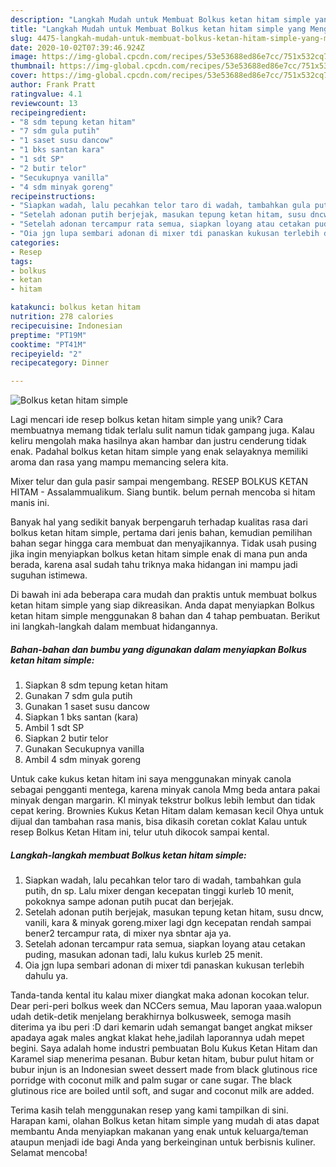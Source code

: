 ```yaml
---
description: "Langkah Mudah untuk Membuat Bolkus ketan hitam simple yang Menggugah Selera"
title: "Langkah Mudah untuk Membuat Bolkus ketan hitam simple yang Menggugah Selera"
slug: 4475-langkah-mudah-untuk-membuat-bolkus-ketan-hitam-simple-yang-menggugah-selera
date: 2020-10-02T07:39:46.924Z
image: https://img-global.cpcdn.com/recipes/53e53688ed86e7cc/751x532cq70/bolkus-ketan-hitam-simple-foto-resep-utama.jpg
thumbnail: https://img-global.cpcdn.com/recipes/53e53688ed86e7cc/751x532cq70/bolkus-ketan-hitam-simple-foto-resep-utama.jpg
cover: https://img-global.cpcdn.com/recipes/53e53688ed86e7cc/751x532cq70/bolkus-ketan-hitam-simple-foto-resep-utama.jpg
author: Frank Pratt
ratingvalue: 4.1
reviewcount: 13
recipeingredient:
- "8 sdm tepung ketan hitam"
- "7 sdm gula putih"
- "1 saset susu dancow"
- "1 bks santan kara"
- "1 sdt SP"
- "2 butir telor"
- "Secukupnya vanilla"
- "4 sdm minyak goreng"
recipeinstructions:
- "Siapkan wadah, lalu pecahkan telor taro di wadah, tambahkan gula putih, dn sp. Lalu mixer dengan kecepatan tinggi kurleb 10 menit, pokoknya sampe adonan putih pucat dan berjejak."
- "Setelah adonan putih berjejak, masukan tepung ketan hitam, susu dncw, vanili, kara &amp; minyak goreng.mixer lagi dgn kecepatan rendah sampai bener2 tercampur rata, di mixer nya sbntar aja ya."
- "Setelah adonan tercampur rata semua, siapkan loyang atau cetakan puding, masukan adonan tadi, lalu kukus kurleb 25 menit."
- "Oia jgn lupa sembari adonan di mixer tdi panaskan kukusan terlebih dahulu ya."
categories:
- Resep
tags:
- bolkus
- ketan
- hitam

katakunci: bolkus ketan hitam 
nutrition: 278 calories
recipecuisine: Indonesian
preptime: "PT19M"
cooktime: "PT41M"
recipeyield: "2"
recipecategory: Dinner

---
```



![Bolkus ketan hitam simple](https://img-global.cpcdn.com/recipes/53e53688ed86e7cc/751x532cq70/bolkus-ketan-hitam-simple-foto-resep-utama.jpg)

Lagi mencari ide resep bolkus ketan hitam simple yang unik? Cara membuatnya memang tidak terlalu sulit namun tidak gampang juga. Kalau keliru mengolah maka hasilnya akan hambar dan justru cenderung tidak enak. Padahal bolkus ketan hitam simple yang enak selayaknya memiliki aroma dan rasa yang mampu memancing selera kita.

Mixer telur dan gula pasir sampai mengembang. RESEP BOLKUS KETAN HITAM - Assalammualikum. Siang buntik. belum pernah mencoba si hitam manis ini.

Banyak hal yang sedikit banyak berpengaruh terhadap kualitas rasa dari bolkus ketan hitam simple, pertama dari jenis bahan, kemudian pemilihan bahan segar hingga cara membuat dan menyajikannya. Tidak usah pusing jika ingin menyiapkan bolkus ketan hitam simple enak di mana pun anda berada, karena asal sudah tahu triknya maka hidangan ini mampu jadi suguhan istimewa.


Di bawah ini ada beberapa cara mudah dan praktis untuk membuat bolkus ketan hitam simple yang siap dikreasikan. Anda dapat menyiapkan Bolkus ketan hitam simple menggunakan 8 bahan dan 4 tahap pembuatan. Berikut ini langkah-langkah dalam membuat hidangannya.

<!--inarticleads1-->

##### Bahan-bahan dan bumbu yang digunakan dalam menyiapkan Bolkus ketan hitam simple:

1. Siapkan 8 sdm tepung ketan hitam
1. Gunakan 7 sdm gula putih
1. Gunakan 1 saset susu dancow
1. Siapkan 1 bks santan (kara)
1. Ambil 1 sdt SP
1. Siapkan 2 butir telor
1. Gunakan Secukupnya vanilla
1. Ambil 4 sdm minyak goreng


Untuk cake kukus ketan hitam ini saya menggunakan minyak canola sebagai pengganti mentega, karena minyak canola Mmg beda antara pakai minyak dengan margarin. Kl minyak tekstrur bolkus lebih lembut dan tidak cepat kering. Brownies Kukus Ketan Hitam dalam kemasan kecil Ohya untuk dijual dan tambahan rasa manis, bisa dikasih coretan coklat Kalau untuk resep Bolkus Ketan Hitam ini, telur utuh dikocok sampai kental. 

<!--inarticleads2-->

##### Langkah-langkah membuat Bolkus ketan hitam simple:

1. Siapkan wadah, lalu pecahkan telor taro di wadah, tambahkan gula putih, dn sp. Lalu mixer dengan kecepatan tinggi kurleb 10 menit, pokoknya sampe adonan putih pucat dan berjejak.
1. Setelah adonan putih berjejak, masukan tepung ketan hitam, susu dncw, vanili, kara &amp; minyak goreng.mixer lagi dgn kecepatan rendah sampai bener2 tercampur rata, di mixer nya sbntar aja ya.
1. Setelah adonan tercampur rata semua, siapkan loyang atau cetakan puding, masukan adonan tadi, lalu kukus kurleb 25 menit.
1. Oia jgn lupa sembari adonan di mixer tdi panaskan kukusan terlebih dahulu ya.


Tanda-tanda kental itu kalau mixer diangkat maka adonan kocokan telur. Dear peri-peri bolkus week dan NCCers semua, Mau laporan yaaa.walopun udah detik-detik menjelang berakhirnya bolkusweek, semoga masih diterima ya ibu peri :D dari kemarin udah semangat banget angkat mikser apadaya agak males angkat klakat hehe,jadilah laporannya udah mepet begini. Saya adalah home industri pembuatan Bolu Kukus Ketan Hitam dan Karamel siap menerima pesanan. Bubur ketan hitam, bubur pulut hitam or bubur injun is an Indonesian sweet dessert made from black glutinous rice porridge with coconut milk and palm sugar or cane sugar. The black glutinous rice are boiled until soft, and sugar and coconut milk are added. 

Terima kasih telah menggunakan resep yang kami tampilkan di sini. Harapan kami, olahan Bolkus ketan hitam simple yang mudah di atas dapat membantu Anda menyiapkan makanan yang enak untuk keluarga/teman ataupun menjadi ide bagi Anda yang berkeinginan untuk berbisnis kuliner. Selamat mencoba!
